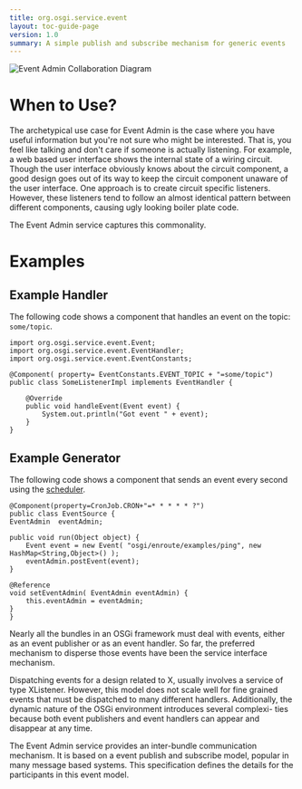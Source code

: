 ```yaml
---
title: org.osgi.service.event
layout: toc-guide-page
version: 1.0
summary: A simple publish and subscribe mechanism for generic events 
---
```


![Event Admin Collaboration Diagram](/img/services/org.osgi.service.event.overview.png)

# When to Use?

The archetypical use case for Event Admin is the case where you have useful information but you're not sure who might be interested. That is, you feel like talking and don't care if someone is actually listening. For example, a web based user interface shows the internal state of a wiring circuit. Though the user interface obviously knows about the circuit component, a good design goes out of its way to keep the circuit component unaware of the user interface. One approach is to create circuit specific listeners. However, these listeners tend to follow an almost identical pattern between different components, causing ugly looking boiler plate code.

The Event Admin service captures this commonality.

# Examples 

## Example Handler

The following code shows a component that handles an event on the topic: `some/topic`. 

	import org.osgi.service.event.Event;
	import org.osgi.service.event.EventHandler;
	import org.osgi.service.event.EventConstants;
	
	@Component( property= EventConstants.EVENT_TOPIC + "=some/topic")
	public class SomeListenerImpl implements EventHandler {
	
	    @Override
	    public void handleEvent(Event event) {
	        System.out.println("Got event " + event);
	    }
	}

## Example Generator

The following code shows a component that sends an event every second using the [scheduler][scheduler]. 

    @Component(property=CronJob.CRON+"=* * * * * ?")
    public class EventSource {
	EventAdmin	eventAdmin;
	
	public void run(Object object) {
		Event event = new Event( "osgi/enroute/examples/ping", new HashMap<String,Object>() );
		eventAdmin.postEvent(event);
	}
	
	@Reference
	void setEventAdmin( EventAdmin eventAdmin) {
		this.eventAdmin = eventAdmin;
	}
    }




Nearly all the bundles in an OSGi framework must deal with events, either as an event publisher or as an event handler. So far, the preferred mechanism to disperse those events have been the service interface mechanism.

Dispatching events for a design related to X, usually involves a service of type XListener. However, this model does not scale well for fine grained events that must be dispatched to many different handlers. Additionally, the dynamic nature of the OSGi environment introduces several complexi- ties because both event publishers and event handlers can appear and disappear at any time.

The Event Admin service provides an inter-bundle communication mechanism. It is based on a event publish and subscribe model, popular in many message based systems.
This specification defines the details for the participants in this event model.




[scheduler]: http://enroute.osgi.org/services/osgi.enroute.scheduler.api.html
